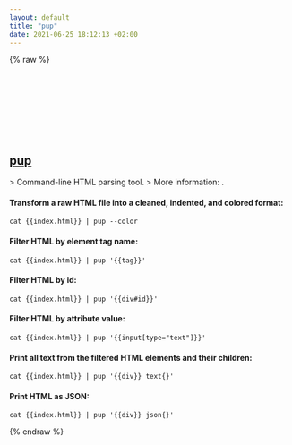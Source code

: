 ```yaml
---
layout: default
title: "pup"
date: 2021-06-25 18:12:13 +02:00
---
```

{% raw %}
<h2 id="pup">
  <a href="/en/common/pup.html">pup</a> <a href="#pup"><svg class="icon">
    <use href="/assets/images/unicode_sprite.svg#link" />
  </svg></a>
</h2>
> Command-line HTML parsing tool.
> More information: <https://github.com/ericchiang/pup>.

#### Transform a raw HTML file into a cleaned, indented, and colored format:
```shell
cat {{index.html}} | pup --color
```
#### Filter HTML by element tag name:
```shell
cat {{index.html}} | pup '{{tag}}'
```
#### Filter HTML by id:
```shell
cat {{index.html}} | pup '{{div#id}}'
```
#### Filter HTML by attribute value:
```shell
cat {{index.html}} | pup '{{input[type="text"]}}'
```
#### Print all text from the filtered HTML elements and their children:
```shell
cat {{index.html}} | pup '{{div}} text{}'
```
#### Print HTML as JSON:
```shell
cat {{index.html}} | pup '{{div}} json{}'
```
{% endraw %}